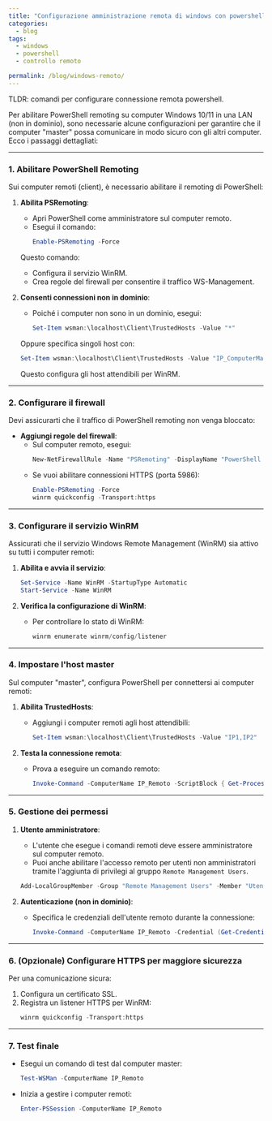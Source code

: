 ```yaml
---
title: "Configurazione amministrazione remota di windows con powershell"
categories:
  - blog
tags:
  - windows
  - powershell
  - controllo remoto

permalink: /blog/windows-remoto/
---
```


TLDR: comandi per configurare connessione remota powershell.

Per abilitare PowerShell remoting su computer Windows 10/11 in una LAN (non in dominio), sono necessarie alcune configurazioni per garantire che il computer "master" possa comunicare in modo sicuro con gli altri computer. Ecco i passaggi dettagliati:

---

### **1. Abilitare PowerShell Remoting**
Sui computer remoti (client), è necessario abilitare il remoting di PowerShell:

1. **Abilita PSRemoting**:
   - Apri PowerShell come amministratore sul computer remoto.
   - Esegui il comando:
     ```powershell
     Enable-PSRemoting -Force
     ```
   Questo comando:
   - Configura il servizio WinRM.
   - Crea regole del firewall per consentire il traffico WS-Management.

2. **Consenti connessioni non in dominio**:
   - Poiché i computer non sono in un dominio, esegui:
     ```powershell
     Set-Item wsman:\localhost\Client\TrustedHosts -Value "*"
     ```
   Oppure specifica singoli host con:
     ```powershell
     Set-Item wsman:\localhost\Client\TrustedHosts -Value "IP_ComputerMaster"
     ```
   Questo configura gli host attendibili per WinRM.

---

### **2. Configurare il firewall**
Devi assicurarti che il traffico di PowerShell remoting non venga bloccato:

- **Aggiungi regole del firewall**:
  - Sul computer remoto, esegui:
    ```powershell
    New-NetFirewallRule -Name "PSRemoting" -DisplayName "PowerShell Remoting" -Enabled True -Direction Inbound -Protocol TCP -LocalPort 5985
    ```
  - Se vuoi abilitare connessioni HTTPS (porta 5986):
    ```powershell
    Enable-PSRemoting -Force
    winrm quickconfig -Transport:https
    ```

---

### **3. Configurare il servizio WinRM**
Assicurati che il servizio Windows Remote Management (WinRM) sia attivo su tutti i computer remoti:

1. **Abilita e avvia il servizio**:
   ```powershell
   Set-Service -Name WinRM -StartupType Automatic
   Start-Service -Name WinRM
   ```

2. **Verifica la configurazione di WinRM**:
   - Per controllare lo stato di WinRM:
     ```powershell
     winrm enumerate winrm/config/listener
     ```

---

### **4. Impostare l'host master**
Sul computer "master", configura PowerShell per connettersi ai computer remoti:

1. **Abilita TrustedHosts**:
   - Aggiungi i computer remoti agli host attendibili:
     ```powershell
     Set-Item wsman:\localhost\Client\TrustedHosts -Value "IP1,IP2"
     ```

2. **Testa la connessione remota**:
   - Prova a eseguire un comando remoto:
     ```powershell
     Invoke-Command -ComputerName IP_Remoto -ScriptBlock { Get-Process }
     ```

---

### **5. Gestione dei permessi**
1. **Utente amministratore**:
   - L'utente che esegue i comandi remoti deve essere amministratore sul computer remoto.
   - Puoi anche abilitare l'accesso remoto per utenti non amministratori tramite l'aggiunta di privilegi al gruppo `Remote Management Users`.

   ```powershell
   Add-LocalGroupMember -Group "Remote Management Users" -Member "Utente"
   ```

2. **Autenticazione (non in dominio)**:
   - Specifica le credenziali dell'utente remoto durante la connessione:
     ```powershell
     Invoke-Command -ComputerName IP_Remoto -Credential (Get-Credential) -ScriptBlock { Get-Process }
     ```

---

### **6. (Opzionale) Configurare HTTPS per maggiore sicurezza**
Per una comunicazione sicura:
1. Configura un certificato SSL.
2. Registra un listener HTTPS per WinRM:
   ```powershell
   winrm quickconfig -Transport:https
   ```

---

### **7. Test finale**
- Esegui un comando di test dal computer master:
  ```powershell
  Test-WSMan -ComputerName IP_Remoto
  ```
- Inizia a gestire i computer remoti:
  ```powershell
  Enter-PSSession -ComputerName IP_Remoto
  ```

